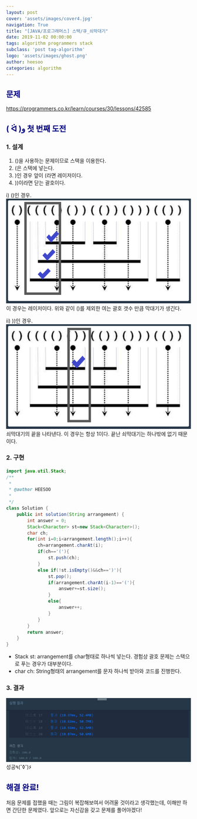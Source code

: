 ```yaml
---
layout: post
cover: 'assets/images/cover4.jpg'
navigation: True
title: "[JAVA/프로그래머스] 스택/큐_쇠막대기"
date: 2019-11-02 00:00:00
tags: algorithm programmers stack
subclass: 'post tag-algorithm'
logo: 'assets/images/ghost.png'
author: heesoo
categories: algorithm
---
```

## <span style="color:navy">문제</span>
<https://programmers.co.kr/learn/courses/30/lessons/42585>

## <span style="color:navy">( ᐛ )و 첫 번째 도전</span>

### 1. 설계
1. ()을 사용하는 문제이므로 스택을 이용한다.
2. (은 스택에 넣는다.
3. )인 경우 앞이 (라면 레이저이다.
4. ))이라면 닫는 괄호이다.

i) ()인 경우.
![설명1](./assets/images/191102_2.png)
이 경우는 레이저이다. 위와 같이 ()를 제외한 여는 괄호 갯수 만큼 막대기가 생긴다.

ii) ))인 경우.
![설명1](./assets/images/191102_3.png)
쇠막대기의 끝을 나타낸다. 이 경우는 항상 1이다. 끝난 쇠막대기는 하나밖에 없기 때문이다.

### 2. 구현
```java
import java.util.Stack;
/**
 *
 * @author HEESOO
 *
 */
class Solution {
    public int solution(String arrangement) {
        int answer = 0;
        Stack<Character> st=new Stack<Character>();
        char ch;
        for(int i=0;i<arrangement.length();i++){
            ch=arrangement.charAt(i);
            if(ch=='('){
                st.push(ch);
            }
            else if(!st.isEmpty()&&ch==')'){
                st.pop();
                if(arrangement.charAt(i-1)=='('){
                    answer+=st.size();
                }  
                else{
                    answer++;
                }
            }
        }
        return answer;
    }
}
```
- Stack<Character> st: arrangement를 char형태로 하나씩 넣는다. 경험상 괄호 문제는 스택으로 푸는 경우가 대부분이다.
- char ch: String형태의 arrangement를 문자 하나씩 받아와 코드를 진행한다.

### 3. 결과
![실행결과](./assets/images/191102_1.PNG)
성공٩(˘◊˘)۶

## <span style="color:navy">해결 완료!</span>
처음 문제를 접했을 때는 그림이 복잡해보여서 어려울 것이라고 생각했는데, 이해만 하면 간단한 문제였다. 앞으로는 자신감을 갖고 문제를 풀어야겠다!
